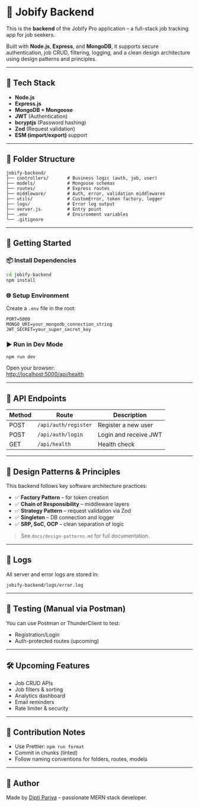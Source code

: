 # 🧠 Jobify Backend

This is the **backend** of the Jobify Pro application – a full-stack job tracking app for job seekers.

Built with **Node.js**, **Express**, and **MongoDB**, it supports secure authentication, job CRUD, filtering, logging, and a clean design architecture using design patterns and principles.

---

## 🔧 Tech Stack

- **Node.js**
- **Express.js**
- **MongoDB + Mongoose**
- **JWT** (Authentication)
- **bcryptjs** (Password hashing)
- **Zod** (Request validation)
- **ESM (import/export)** support

---

## 📁 Folder Structure

```
jobify-backend/
├── controllers/       # Business logic (auth, job, user)
├── models/            # Mongoose schemas
├── routes/            # Express routes
├── middleware/        # Auth, error, validation middlewares
├── utils/             # CustomError, token factory, logger
├── logs/              # Error log output
├── server.js          # Entry point
├── .env               # Environment variables
└── .gitignore
```

---

## 🚀 Getting Started

### 📦 Install Dependencies

```bash
cd jobify-backend
npm install
```

### 🌐 Setup Environment

Create a `.env` file in the root:

```
PORT=5000
MONGO_URI=your_mongodb_connection_string
JWT_SECRET=your_super_secret_key
```

### ▶️ Run in Dev Mode

```bash
npm run dev
```

Open your browser:  
[http://localhost:5000/api/health](http://localhost:5000/api/health)

---

## 🔐 API Endpoints

| Method | Route                | Description           |
| ------ | -------------------- | --------------------- |
| POST   | `/api/auth/register` | Register a new user   |
| POST   | `/api/auth/login`    | Login and receive JWT |
| GET    | `/api/health`        | Health check          |

---

## 🧠 Design Patterns & Principles

This backend follows key software architecture practices:

- ✅ **Factory Pattern** – for token creation
- ✅ **Chain of Responsibility** – middleware layers
- ✅ **Strategy Pattern** – request validation via Zod
- ✅ **Singleton** – DB connection and logger
- ✅ **SRP, SoC, OCP** – clean separation of logic

> See `docs/design-patterns.md` for full documentation.

---

## 📒 Logs

All server and error logs are stored in:

```
jobify-backend/logs/error.log
```

---

## 🧪 Testing (Manual via Postman)

You can use Postman or ThunderClient to test:

- Registration/Login
- Auth-protected routes (upcoming)

---

## 🛠 Upcoming Features

- Job CRUD APIs
- Job filters & sorting
- Analytics dashboard
- Email reminders
- Rate limiter & security

---

## 🧹 Contribution Notes

- Use Prettier: `npm run format`
- Commit in chunks (linted)
- Follow naming conventions for folders, routes, models

---

## 💼 Author

Made by [Dipti Pariya](https://github.com/diptipariya) – passionate MERN stack developer.
